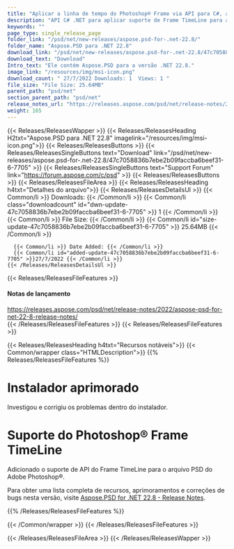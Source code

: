 ```yaml
---
title: "Aplicar a linha de tempo do Photoshop® Frame via API para C#, aplicativos ASP.NET"
description: "API C# .NET para aplicar suporte de Frame TimeLine para arquivos no formato Adobe Photoshop® PSD. Corrigidos os problemas no instalador. Adicionado suporte do recurso 'mlst'."
keywords: ""
page_type: single_release_page
folder_link: "/psd/net/new-releases/aspose.psd-for-.net-22.8/"
folder_name: "Aspose.PSD para .NET 22.8"
download_link: "/psd/net/new-releases/aspose.psd-for-.net-22.8/47c7058836b7ebe2b09faccba6beef31-6-7705"
download_text: "Download"
Intro_text: "Ele contém Aspose.PSD para a versão .NET 22.8."
image_link: "/resources/img/msi-icon.png"
download_count: " 27/7/2022 Downloads: 1  Views: 1 "
file_size: "File Size: 25.64MB"
parent_path: "psd/net"
section_parent_path: "psd/net"
release_notes_url: "https://releases.aspose.com/psd/net/release-notes/2022/aspose-psd-for-net-22-8-release-notes/"
weight: 165
---
```


{{< Releases/ReleasesWapper >}}
{{< Releases/ReleasesHeading H2txt="Aspose.PSD para .NET 22.8" imagelink="/resources/img/msi-icon.png">}}
{{< Releases/ReleasesButtons >}}
{{< Releases/ReleasesSingleButtons text="Download" link="/psd/net/new-releases/aspose.psd-for-.net-22.8/47c7058836b7ebe2b09faccba6beef31-6-7705" >}}
{{< Releases/ReleasesSingleButtons text="Support Forum" link="https://forum.aspose.com/c/psd" >}}
{{< Releases/ReleasesButtons >}}
{{< Releases/ReleasesFileArea >}}
{{< Releases/ReleasesHeading h4txt="Detalhes do arquivo">}}
{{< Releases/ReleasesDetailsUl >}}
{{< Common/li >}} Downloads: {{< /Common/li >}}
{{< Common/li class="downloadcount" id="dwn-update-47c7058836b7ebe2b09faccba6beef31-6-7705" >}} 1 {{< /Common/li >}}
{{< Common/li >}} File Size: {{< /Common/li >}}
{{< Common/li id="size-update-47c7058836b7ebe2b09faccba6beef31-6-7705" >}} 25.64MB {{< /Common/li >}}

      {{< Common/li >}} Date Added: {{< /Common/li >}}
      {{< Common/li id="added-update-47c7058836b7ebe2b09faccba6beef31-6-7705" >}}27/7/2022 {{< /Common/li >}}
    {{< /Releases/ReleasesDetailsUl >}}

{{< Releases/ReleasesFileFeatures >}}
<h4>Notas de lançamento</h4><div> <a href='https://releases.aspose.com/psd/net/release-notes/2022/aspose-psd-for-net-22-8-release-notes/'>https://releases.aspose.com/psd/net/release-notes/2022/aspose-psd-for-net-22-8-release-notes/</a></div>
{{< /Releases/ReleasesFileFeatures >}}
{{< Releases/ReleasesFileFeatures >}}

{{< Releases/ReleasesHeading h4txt="Recursos notáveis">}}
{{< Common/wrapper class="HTMLDescription">}}
{{% Releases/ReleasesFileFeatures %}}

# Instalador aprimorado

Investigou e corrigiu os problemas dentro do instalador.

# Suporte do Photoshop® Frame TimeLine

Adicionado o suporte de API do Frame TimeLine para o arquivo PSD do Adobe Photoshop®.

Para obter uma lista completa de recursos, aprimoramentos e correções de bugs nesta versão, visite [Aspose.PSD for .NET 22.8 - Release Notes](https://releases.aspose.com/psd/net/release-notes/2022/aspose-psd-for-net-22-8-release-notes/).

{{% /Releases/ReleasesFileFeatures %}}

{{< /Common/wrapper >}}
{{< /Releases/ReleasesFileFeatures >}}

{{< /Releases/ReleasesFileArea >}}
{{< /Releases/ReleasesWapper >}}

